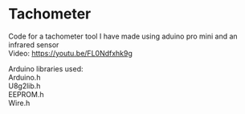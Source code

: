 # Tachometer
Code for a tachometer tool I have made using aduino pro mini and an infrared sensor\
Video: https://youtu.be/FL0Ndfxhk9g

Arduino libraries used:\
Arduino.h\
U8g2lib.h\
EEPROM.h\
Wire.h
